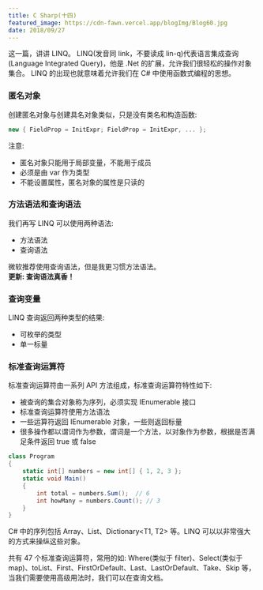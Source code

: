 ```yaml
---
title: C Sharp(十四)
featured_image: https://cdn-fawn.vercel.app/blogImg/Blog60.jpg
date: 2018/09/27
---
```


这一篇，讲讲 LINQ。
LINQ(发音同 link，不要读成 lin-q)代表语言集成查询(Language Integrated Query)，他是 .Net 的扩展，允许我们很轻松的操作对象集合。
LINQ 的出现也就意味着允许我们在 C# 中使用函数式编程的思想。

### 匿名对象
创建匿名对象与创建具名对象类似，只是没有类名和构造函数: 
``` csharp
new { FieldProp = InitExpr; FieldProp = InitExpr, ... };
```

注意: 
- 匿名对象只能用于局部变量，不能用于成员
- 必须是由 var 作为类型
- 不能设置属性，匿名对象的属性是只读的

### 方法语法和查询语法
我们再写 LINQ 可以使用两种语法: 
- 方法语法
- 查询语法

微软推荐使用查询语法，但是我更习惯方法语法。  
**更新: 查询语法真香！**

### 查询变量
LINQ 查询返回两种类型的结果: 
- 可枚举的类型
- 单一标量

### 标准查询运算符
标准查询运算符由一系列 API 方法组成，标准查询运算符特性如下: 
- 被查询的集合对象称为序列，必须实现 IEnumerable<T> 接口
- 标准查询运算符使用方法语法
- 一些运算符返回 IEnumerable<T> 对象，一些则返回标量
- 很多操作都以谓词作为参数，谓词是一个方法，以对象作为参数，根据是否满足条件返回 true 或 false

``` csharp
class Program
{
    static int[] numbers = new int[] { 1, 2, 3 };
    static void Main()
    {
        int total = numbers.Sum();  // 6
        int howMany = numbers.Count(); // 3
    }
}
```

C# 中的序列包括 Array、List<T>、Dictionary<T1, T2> 等。LINQ 可以以非常强大的方式来操纵这些对象。

共有 47 个标准查询运算符，常用的如: Where(类似于 filter)、Select(类似于 map)、toList<T>、First、FirstOrDefault、Last、LastOrDefault、Take、Skip 等，当我们需要使用高级用法时，我们可以在查询文档。